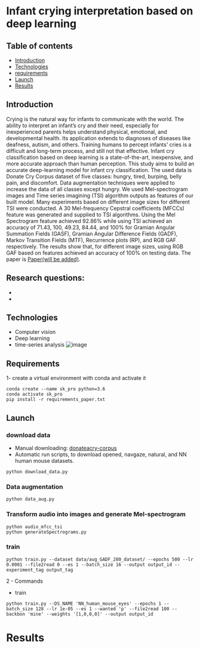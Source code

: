 # Infant crying interpretation based on deep learning

## Table of contents
* [Introduction](#introduction)
* [Technologies](#technologies)
* [requirements](#requirements)
* [Launch](#launch)
* [Results](#results)

## Introduction
Crying is the natural way for infants to communicate with the world. The ability to interpret an infant’s cry and their need, especially for inexperienced parents helps understand physical, emotional, and developmental health. Its application extends to diagnoses of diseases like deafness, autism, and others. Training humans to percept infants’ cries is a difficult and long-term process, and still not that effective. Infant cry classification based on deep learning is a state-of-the-art, inexpensive, and more accurate approach than human perception. This study aims to build an accurate deep-learning model for infant cry classification. The used data is Donate Cry Corpus dataset of five classes: hungry, tired, burping, belly pain, and discomfort. Data augmentation techniques were applied to increase the data of all classes except hungry. We used Mel-spectrogram images and Time series imagining (TSI) algorithm outputs as features of our built model. Many experiments based on different image sizes for different TSI were conducted. A 30 Mel-frequency Cepstral coefficients (MFCCs) feature was generated and supplied to TSI algorithms. Using the Mel Spectrogram feature achieved 92.86% while using TSI achieved an accuracy of 71.43, 100, 49.23, 84.44, and 100% for Gramian Angular Summation Fields (GASF), Gramian Angular Difference Fields (GADF), Markov Transition Fields (MTF), Recurrence plots (RP), and RGB GAF respectively. The results show that, for different image sizes, using RGB GAF based on features achieved an accuracy of 100% on testing data. The paper is <a href="" target="_blank">Paper(will be added)</a>.

**Research questions:**
- 
- 
-

## Technologies
* Computer vision
* Deep learning
* time-series analysis
![image](https://github.com/Hammoudmsh/Infant-Crying-Interpretation-based-on-Deep-Learning/assets/57059181/187a3e79-130c-4929-a62f-fd633212de88)

## Requirements
1- create a virtual environment with conda and activate it
```
conda create --name sk_pro python=3.6
conda activate sk_pro
pip install -r requirements_paper.txt
```
## Launch
### download data

* Manual downloading:
<a href="https://github.com/gveres/donateacry-corpus" target="_blank">donateacry-corpus</a>
* Automatic run scripts, to download opened, navgaze, natural, and NN human mouse datasets.
```
python download_data.py
```
### Data augmentation 
```
python data_aug.py
```
### Transform audio into images and generate Mel-spectrogram
```
python audio_mfcc_tsi
python generateSpectrograms.py
```

### train
```
python train.py --dataset data/aug_GADF_280_dataset/ --epochs 500 --lr 0.0001 --file2read 0 --es 1 --batch_size 16 --output output_id --experiment_tag output_tag
```
2 - Commands
* train
```
python train.py --DS_NAME 'NN_human_mouse_eyes' --epochs 1 --batch_size 128 --lr 1e-05 --es 1 --wanted 'p' --file2read 100 --backbon 'mine' --weights '[1,0,0,0]' --output output_id
```

# Results



